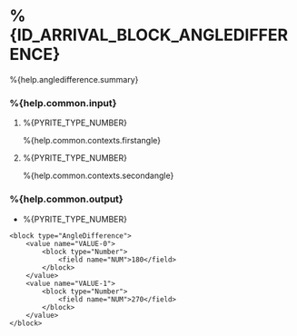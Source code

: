# %{ID_ARRIVAL_BLOCK_ANGLEDIFFERENCE}

%{help.angledifference.summary}

### %{help.common.input}

1. %{PYRITE_TYPE_NUMBER}

    %{help.common.contexts.firstangle}

2. %{PYRITE_TYPE_NUMBER}

    %{help.common.contexts.secondangle}

### %{help.common.output}

-   %{PYRITE_TYPE_NUMBER}

```
<block type="AngleDifference">
    <value name="VALUE-0">
        <block type="Number">
            <field name="NUM">180</field>
        </block>
    </value>
    <value name="VALUE-1">
        <block type="Number">
            <field name="NUM">270</field>
        </block>
    </value>
</block>
```
